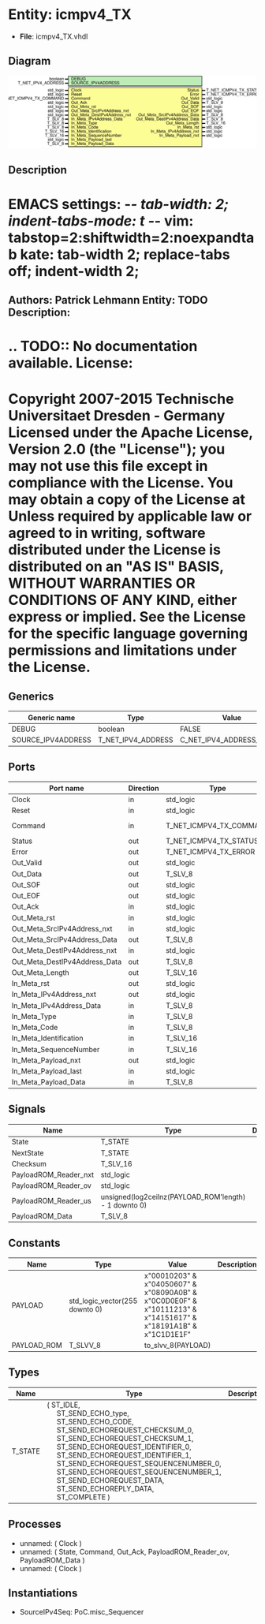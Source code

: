 # Entity: icmpv4_TX

- **File**: icmpv4_TX.vhdl
## Diagram

![Diagram](icmpv4_TX.svg "Diagram")
## Description

EMACS settings: -*-  tab-width: 2; indent-tabs-mode: t -*-
vim: tabstop=2:shiftwidth=2:noexpandtab
kate: tab-width 2; replace-tabs off; indent-width 2;
=============================================================================
Authors:				 	Patrick Lehmann
Entity:				 	TODO
Description:
-------------------------------------
.. TODO:: No documentation available.
License:
=============================================================================
Copyright 2007-2015 Technische Universitaet Dresden - Germany
Licensed under the Apache License, Version 2.0 (the "License");
you may not use this file except in compliance with the License.
You may obtain a copy of the License at
Unless required by applicable law or agreed to in writing, software
distributed under the License is distributed on an "AS IS" BASIS,
WITHOUT WARRANTIES OR CONDITIONS OF ANY KIND, either express or implied.
See the License for the specific language governing permissions and
limitations under the License.
=============================================================================
## Generics

| Generic name       | Type               | Value                    | Description |
| ------------------ | ------------------ | ------------------------ | ----------- |
| DEBUG              | boolean            | FALSE                    |             |
| SOURCE_IPV4ADDRESS | T_NET_IPV4_ADDRESS | C_NET_IPV4_ADDRESS_EMPTY |             |
## Ports

| Port name                     | Direction | Type                    | Description   |
| ----------------------------- | --------- | ----------------------- | ------------- |
| Clock                         | in        | std_logic               |               |
| Reset                         | in        | std_logic               |               |
| Command                       | in        | T_NET_ICMPV4_TX_COMMAND | CSE interface |
| Status                        | out       | T_NET_ICMPV4_TX_STATUS  |               |
| Error                         | out       | T_NET_ICMPV4_TX_ERROR   |               |
| Out_Valid                     | out       | std_logic               | OUT port      |
| Out_Data                      | out       | T_SLV_8                 |               |
| Out_SOF                       | out       | std_logic               |               |
| Out_EOF                       | out       | std_logic               |               |
| Out_Ack                       | in        | std_logic               |               |
| Out_Meta_rst                  | in        | std_logic               |               |
| Out_Meta_SrcIPv4Address_nxt   | in        | std_logic               |               |
| Out_Meta_SrcIPv4Address_Data  | out       | T_SLV_8                 |               |
| Out_Meta_DestIPv4Address_nxt  | in        | std_logic               |               |
| Out_Meta_DestIPv4Address_Data | out       | T_SLV_8                 |               |
| Out_Meta_Length               | out       | T_SLV_16                |               |
| In_Meta_rst                   | out       | std_logic               | IN port       |
| In_Meta_IPv4Address_nxt       | out       | std_logic               |               |
| In_Meta_IPv4Address_Data      | in        | T_SLV_8                 |               |
| In_Meta_Type                  | in        | T_SLV_8                 |               |
| In_Meta_Code                  | in        | T_SLV_8                 |               |
| In_Meta_Identification        | in        | T_SLV_16                |               |
| In_Meta_SequenceNumber        | in        | T_SLV_16                |               |
| In_Meta_Payload_nxt           | out       | std_logic               |               |
| In_Meta_Payload_last          | in        | std_logic               |               |
| In_Meta_Payload_Data          | in        | T_SLV_8                 |               |
## Signals

| Name                  | Type                                                  | Description |
| --------------------- | ----------------------------------------------------- | ----------- |
| State                 | T_STATE                                               |             |
| NextState             | T_STATE                                               |             |
| Checksum              | T_SLV_16                                              |             |
| PayloadROM_Reader_nxt | std_logic                                             |             |
| PayloadROM_Reader_ov  | std_logic                                             |             |
| PayloadROM_Reader_us  | unsigned(log2ceilnz(PAYLOAD_ROM'length) - 1 downto 0) |             |
| PayloadROM_Data       | T_SLV_8                                               |             |
## Constants

| Name        | Type                           | Value                                                                                                          | Description |
| ----------- | ------------------------------ | -------------------------------------------------------------------------------------------------------------- | ----------- |
| PAYLOAD     | std_logic_vector(255 downto 0) |  x"00010203" & x"04050607" & x"08090A0B" & x"0C0D0E0F" & x"10111213" & x"14151617" & x"18191A1B" & x"1C1D1E1F" |             |
| PAYLOAD_ROM | T_SLVV_8                       |  to_slvv_8(PAYLOAD)                                                                                            |             |
## Types

| Name    | Type                                                                                                                                                                                                                                                                                                                                                                                                                                                                                                                                                                                                                                                                                                                                          | Description |
| ------- | --------------------------------------------------------------------------------------------------------------------------------------------------------------------------------------------------------------------------------------------------------------------------------------------------------------------------------------------------------------------------------------------------------------------------------------------------------------------------------------------------------------------------------------------------------------------------------------------------------------------------------------------------------------------------------------------------------------------------------------------- | ----------- |
| T_STATE | ( ST_IDLE,<br><span style="padding-left:20px"> ST_SEND_ECHO_type,<br><span style="padding-left:20px"> ST_SEND_ECHO_CODE,<br><span style="padding-left:20px"> ST_SEND_ECHOREQUEST_CHECKSUM_0,<br><span style="padding-left:20px"> ST_SEND_ECHOREQUEST_CHECKSUM_1,<br><span style="padding-left:20px"> ST_SEND_ECHOREQUEST_IDENTIFIER_0,<br><span style="padding-left:20px"> ST_SEND_ECHOREQUEST_IDENTIFIER_1,<br><span style="padding-left:20px"> ST_SEND_ECHOREQUEST_SEQUENCENUMBER_0,<br><span style="padding-left:20px"> ST_SEND_ECHOREQUEST_SEQUENCENUMBER_1,<br><span style="padding-left:20px"> ST_SEND_ECHOREQUEST_DATA,<br><span style="padding-left:20px"> ST_SEND_ECHOREPLY_DATA,<br><span style="padding-left:20px"> ST_COMPLETE )  |             |
## Processes
- unnamed: ( Clock )
- unnamed: ( State, Command, Out_Ack, PayloadROM_Reader_ov, PayloadROM_Data )
- unnamed: ( Clock )
## Instantiations

- SourceIPv4Seq: PoC.misc_Sequencer
